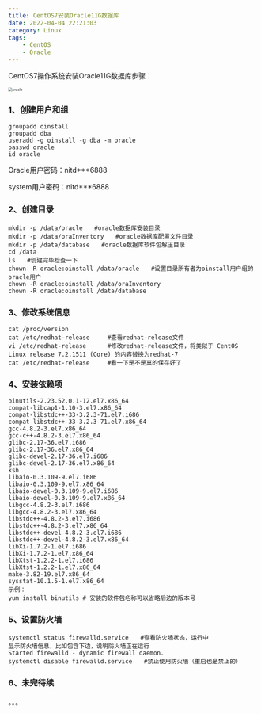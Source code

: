 ```yaml
---
title: CentOS7安装Oracle11G数据库
date: 2022-04-04 22:21:03
category: Linux
tags: 
    - CentOS
    - Oracle
---
```


CentOS7操作系统安装Oracle11G数据库步骤：

<img src="https://s2.loli.net/2022/06/06/vkiqp7ATZIMhdCK.png" alt="oracle" style="zoom:50%;" />

### 1、创建用户和组

```
groupadd oinstall
groupadd dba
useradd -g oinstall -g dba -m oracle
passwd oracle
id oracle
```

Oracle用户密码：nitd***6888

system用户密码：nitd***6888

### 2、创建目录

```
mkdir -p /data/oracle　　#oracle数据库安装目录
mkdir -p /data/oraInventory　　#oracle数据库配置文件目录
mkdir -p /data/database　　#oracle数据库软件包解压目录
cd /data
ls　　#创建完毕检查一下
chown -R oracle:oinstall /data/oracle　　#设置目录所有者为oinstall用户组的oracle用户
chown -R oracle:oinstall /data/oraInventory
chown -R oracle:oinstall /data/database
```

### 3、修改系统信息

```
cat /proc/version
cat /etc/redhat-release		#查看redhat-release文件
vi /etc/redhat-release 		#修改redhat-release文件，将类似于 CentOS Linux release 7.2.1511 (Core) 的内容替换为redhat-7
cat /etc/redhat-release 	#看一下是不是真的保存好了
```

<!--more-->

### 4、安装依赖项

```
binutils-2.23.52.0.1-12.el7.x86_64 
compat-libcap1-1.10-3.el7.x86_64 
compat-libstdc++-33-3.2.3-71.el7.i686
compat-libstdc++-33-3.2.3-71.el7.x86_64
gcc-4.8.2-3.el7.x86_64 
gcc-c++-4.8.2-3.el7.x86_64 
glibc-2.17-36.el7.i686 
glibc-2.17-36.el7.x86_64 
glibc-devel-2.17-36.el7.i686 
glibc-devel-2.17-36.el7.x86_64
ksh
libaio-0.3.109-9.el7.i686 
libaio-0.3.109-9.el7.x86_64 
libaio-devel-0.3.109-9.el7.i686 
libaio-devel-0.3.109-9.el7.x86_64 
libgcc-4.8.2-3.el7.i686 
libgcc-4.8.2-3.el7.x86_64 
libstdc++-4.8.2-3.el7.i686 
libstdc++-4.8.2-3.el7.x86_64 
libstdc++-devel-4.8.2-3.el7.i686 
libstdc++-devel-4.8.2-3.el7.x86_64 
libXi-1.7.2-1.el7.i686 
libXi-1.7.2-1.el7.x86_64 
libXtst-1.2.2-1.el7.i686 
libXtst-1.2.2-1.el7.x86_64 
make-3.82-19.el7.x86_64 
sysstat-10.1.5-1.el7.x86_64 
示例：
yum install binutils # 安装的软件包名称可以省略后边的版本号
```

### 5、设置防火墙

```
systemctl status firewalld.service　　#查看防火墙状态，运行中
显示防火墙信息，比如包含下边，说明防火墙正在运行
Started firewalld - dynamic firewall daemon.
systemctl disable firewalld.service　　#禁止使用防火墙（重启也是禁止的）
```

### 6、未完待续

。。。

